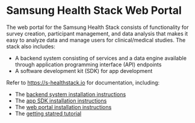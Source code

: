 # Samsung Health Stack Web Portal

The web portal for the Samsung Health Stack consists of functionality for survey creation, participant management, and data analysis that makes it easy to analyze data and manage users for clinical/medical studies. The stack also includes:

-  A backend system consisting of services and a data engine available through application programming interface (API) endpoints
-  A software development kit (SDK) for app development

Refer to https://s-healthstack.io for documentation, including:
- The [backend system installation instructions](https://s-healthstack.io/installing-the-backend.html)
- The [app SDK installation instructions](https://s-healthstack.io/installing-the-sdk.html)
- The [web portal installation instructions](https://s-healthstack.io/installing-the-portal.html)
- The [getting statred tutorial](https://s-healthstack.io/tutorial.html)
